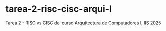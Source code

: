 # tarea-2-risc-cisc-arqui-I
Tarea 2 - RISC vs CISC del curso Arquitectura de Computadores I, IIS 2025

